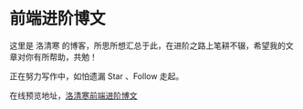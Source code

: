# 前端进阶博文
这里是 洛清寒 的博客，所思所想汇总于此，在进阶之路上笔耕不辍，希望我的文章对你有所帮助，共勉！

正在努力写作中，如怕遗漏 Star 、Follow 走起。

在线预览地址，[洛清寒前端进阶博文](https://lensh.github.io/blog/)